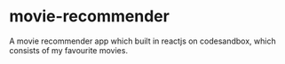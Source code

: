 # movie-recommender
A movie recommender app which built in reactjs on codesandbox, which consists of my favourite movies.
